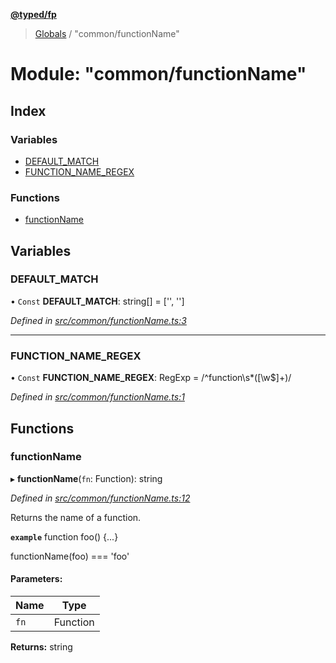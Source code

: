 **[@typed/fp](../README.md)**

> [Globals](../globals.md) / "common/functionName"

# Module: "common/functionName"

## Index

### Variables

* [DEFAULT\_MATCH](_common_functionname_.md#default_match)
* [FUNCTION\_NAME\_REGEX](_common_functionname_.md#function_name_regex)

### Functions

* [functionName](_common_functionname_.md#functionname)

## Variables

### DEFAULT\_MATCH

• `Const` **DEFAULT\_MATCH**: string[] = ['', '']

*Defined in [src/common/functionName.ts:3](https://github.com/TylorS/typed-fp/blob/ac98ca1/src/common/functionName.ts#L3)*

___

### FUNCTION\_NAME\_REGEX

• `Const` **FUNCTION\_NAME\_REGEX**: RegExp = /^function\s*([\w$]+)/

*Defined in [src/common/functionName.ts:1](https://github.com/TylorS/typed-fp/blob/ac98ca1/src/common/functionName.ts#L1)*

## Functions

### functionName

▸ **functionName**(`fn`: Function): string

*Defined in [src/common/functionName.ts:12](https://github.com/TylorS/typed-fp/blob/ac98ca1/src/common/functionName.ts#L12)*

Returns the name of a function.

**`example`** 
function foo() {...}

functionName(foo) === 'foo'

#### Parameters:

Name | Type |
------ | ------ |
`fn` | Function |

**Returns:** string
